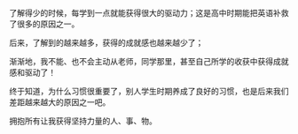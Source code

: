 了解得少的时候，每学到一点就能获得很大的驱动力；这是高中时期能把英语补救了很多的原因之一。

后来，了解到的越来越多，获得的成就感也越来越少了；

渐渐地，我不能、也不会主动从老师，同学那里，甚至自己所学的收获中获得成就感和驱动了！

终于知道，为什么习惯很重要了，别人学生时期养成了良好的习惯，也是后来我们差距越来越大的原因之一吧。

拥抱所有让我获得坚持力量的人、事、物。
